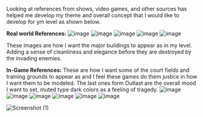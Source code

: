 Looking at references from shows, video games, and other sources has helped me develop my theme and overall concept that I would like to develop for ym level as shown below. 

**Real world References:**
![image](https://github.com/user-attachments/assets/dba32b1e-be45-4f7b-aabe-28c8b13acfaf)
![image](https://github.com/user-attachments/assets/d062bec5-3006-4167-8f76-e309f02ba2d4)
![image](https://github.com/user-attachments/assets/19ec73a1-d825-4062-bd37-9459ac151e80)
![image](https://github.com/user-attachments/assets/8f884d47-29b7-4948-a02f-2dd0e95e1f87)
![image](https://github.com/user-attachments/assets/f5fb5f38-4935-4a32-8f02-2a776c04c4d7)


These images are how I want the major buildings to appear as in my level. Adding a sense of cleanliness and elegance before they are destroyed by the invading enemies. 

**In-Game References:** These are how I want some of the court fields and training grounds to appear as and I feel these games do them justice in how I want them to be modeled. The last ones form Outlast are the overall mood I want to set, muted type dark colors as a feeling of tragedy.
![image](https://github.com/user-attachments/assets/52e89664-8c24-4533-abc8-50c3fc0ebf8f)
![image](https://github.com/user-attachments/assets/1ca002ee-b620-4310-ba3e-9729eb4e5f39)
![image](https://github.com/user-attachments/assets/f7c5ebc0-fae5-4c14-bd3c-f0d610822233)
![image](https://github.com/user-attachments/assets/7d498d54-24da-4468-91fc-279c044c3665)
![image](https://github.com/user-attachments/assets/d4136a2d-673e-47c5-a36d-1000fa8294c4)
![image](https://github.com/user-attachments/assets/a26441ff-81f1-4019-a8c6-d802a077f55a)


![Screenshot (1)](https://github.com/user-attachments/assets/b40cca71-df65-495a-83e4-7e85b227d0d1)
